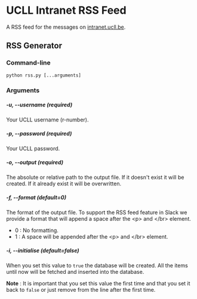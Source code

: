 # UCLL Intranet RSS Feed

A RSS feed for the messages on [intranet.ucll.be](https://intranet.ucll.be).

## RSS Generator

### Command-line

```python
python rss.py [...arguments]
```

### Arguments

##### -u, --username (required)

Your UCLL username (r-number).

##### -p, --password (required)

Your UCLL password.

##### -o, --output (required)

The absolute or relative path to the output file. If it doesn't exist it will be created. If it already exist it will be overwritten.

##### -f, --format (default=0)

The format of the output file. To support the RSS feed feature in Slack we provide a format that will append a space after the &lt;p&gt; and &lt;/br&gt; element.

- 0 : No formatting.
- 1 : A space will be appended after the &lt;p&gt; and &lt;/br&gt; element.

##### -i, --initialise (default=false)

When you set this value to `true` the database will be created. All the items until now will be fetched and inserted into the database. 

**Note** : It is important that you set this value the first time and that you set it back to `false` or just remove from the line after the first time.

